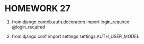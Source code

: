 # HOMEWORK 27



1. from django.contrib.auth.decorators import login_required
   @login_required


2. from django.conf import settings
   settings.AUTH_USER_MODEL
